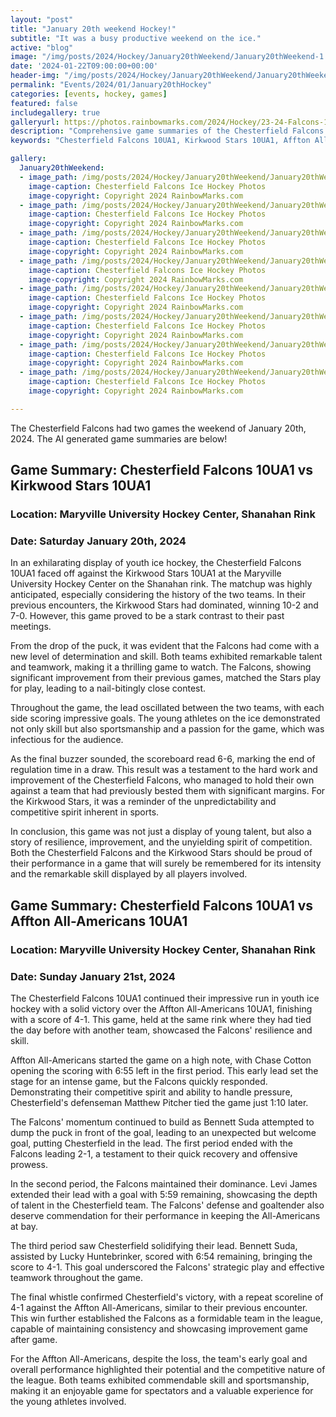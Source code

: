 ```yaml
---
layout: "post"
title: "January 20th weekend Hockey!"
subtitle: "It was a busy productive weekend on the ice."
active: "blog"
image: "/img/posts/2024/Hockey/January20thWeekend/January20thWeekend-1.jpg"
date: '2024-01-22T09:00:00+00:00'
header-img: "/img/posts/2024/Hockey/January20thWeekend/January20thWeekend-1.jpg"
permalink: "Events/2024/01/January20thHockey"
categories: [events, hockey, games]
featured: false
includegallery: true
galleryurl: https://photos.rainbowmarks.com/2024/Hockey/23-24-Falcons-10U-A1
description: "Comprehensive game summaries of the Chesterfield Falcons 10UA1's exciting weekend at the Maryville University Hockey Center. Discover how they tied 6-6 with the Kirkwood Stars in a dramatic improvement from past matchups"
keywords: "Chesterfield Falcons 10UA1, Kirkwood Stars 10UA1, Affton All-Americans 10UA1, Youth Ice Hockey, Maryville University Hockey Center, Game Summaries, Youth Sports, Competitive Hockey, Sportsmanship, Team Resilience, Athletic Improvement, Ice Hockey Strategy, Youth Hockey Games, Shanahan Rink, Hockey Match Highlights"

gallery:
  January20thWeekend:
  - image_path: /img/posts/2024/Hockey/January20thWeekend/January20thWeekend-1.jpg
    image-caption: Chesterfield Falcons Ice Hockey Photos
    image-copyright: Copyright 2024 RainbowMarks.com
  - image_path: /img/posts/2024/Hockey/January20thWeekend/January20thWeekend-2.jpg
    image-caption: Chesterfield Falcons Ice Hockey Photos
    image-copyright: Copyright 2024 RainbowMarks.com
  - image_path: /img/posts/2024/Hockey/January20thWeekend/January20thWeekend-3.jpg
    image-caption: Chesterfield Falcons Ice Hockey Photos
    image-copyright: Copyright 2024 RainbowMarks.com
  - image_path: /img/posts/2024/Hockey/January20thWeekend/January20thWeekend-4.jpg
    image-caption: Chesterfield Falcons Ice Hockey Photos
    image-copyright: Copyright 2024 RainbowMarks.com
  - image_path: /img/posts/2024/Hockey/January20thWeekend/January20thWeekend-5.jpg
    image-caption: Chesterfield Falcons Ice Hockey Photos
    image-copyright: Copyright 2024 RainbowMarks.com
  - image_path: /img/posts/2024/Hockey/January20thWeekend/January20thWeekend-6.jpg
    image-caption: Chesterfield Falcons Ice Hockey Photos
    image-copyright: Copyright 2024 RainbowMarks.com
  - image_path: /img/posts/2024/Hockey/January20thWeekend/January20thWeekend-7.jpg
    image-caption: Chesterfield Falcons Ice Hockey Photos
    image-copyright: Copyright 2024 RainbowMarks.com
  - image_path: /img/posts/2024/Hockey/January20thWeekend/January20thWeekend-8.jpg
    image-caption: Chesterfield Falcons Ice Hockey Photos
    image-copyright: Copyright 2024 RainbowMarks.com

---
```

The Chesterfield Falcons had two games the weekend of January 20th, 2024. The AI generated game summaries are below!

## Game Summary: Chesterfield Falcons 10UA1 vs Kirkwood Stars 10UA1

### Location: Maryville University Hockey Center, Shanahan Rink
### Date: Saturday January 20th, 2024

In an exhilarating display of youth ice hockey, the Chesterfield Falcons 10UA1 faced off against the Kirkwood Stars 10UA1 at the Maryville University Hockey Center on the Shanahan rink. The matchup was highly anticipated, especially considering the history of the two teams. In their previous encounters, the Kirkwood Stars had dominated, winning 10-2 and 7-0. However, this game proved to be a stark contrast to their past meetings.

From the drop of the puck, it was evident that the Falcons had come with a new level of determination and skill. Both teams exhibited remarkable talent and teamwork, making it a thrilling game to watch. The Falcons, showing significant improvement from their previous games, matched the Stars play for play, leading to a nail-bitingly close contest.

Throughout the game, the lead oscillated between the two teams, with each side scoring impressive goals. The young athletes on the ice demonstrated not only skill but also sportsmanship and a passion for the game, which was infectious for the audience.

As the final buzzer sounded, the scoreboard read 6-6, marking the end of regulation time in a draw. This result was a testament to the hard work and improvement of the Chesterfield Falcons, who managed to hold their own against a team that had previously bested them with significant margins. For the Kirkwood Stars, it was a reminder of the unpredictability and competitive spirit inherent in sports.

In conclusion, this game was not just a display of young talent, but also a story of resilience, improvement, and the unyielding spirit of competition. Both the Chesterfield Falcons and the Kirkwood Stars should be proud of their performance in a game that will surely be remembered for its intensity and the remarkable skill displayed by all players involved.

## Game Summary: Chesterfield Falcons 10UA1 vs Affton All-Americans 10UA1

### Location: Maryville University Hockey Center, Shanahan Rink
### Date: Sunday January 21st, 2024

The Chesterfield Falcons 10UA1 continued their impressive run in youth ice hockey with a solid victory over the Affton All-Americans 10UA1, finishing with a score of 4-1. This game, held at the same rink where they had tied the day before with another team, showcased the Falcons' resilience and skill.

Affton All-Americans started the game on a high note, with Chase Cotton opening the scoring with 6:55 left in the first period. This early lead set the stage for an intense game, but the Falcons quickly responded. Demonstrating their competitive spirit and ability to handle pressure, Chesterfield's defenseman Matthew Pitcher tied the game just 1:10 later.

The Falcons' momentum continued to build as Bennett Suda attempted to dump the puck in front of the goal, leading to an unexpected but welcome goal, putting Chesterfield in the lead. The first period ended with the Falcons leading 2-1, a testament to their quick recovery and offensive prowess.

In the second period, the Falcons maintained their dominance. Levi James extended their lead with a goal with 5:59 remaining, showcasing the depth of talent in the Chesterfield team. The Falcons' defense and goaltender also deserve commendation for their performance in keeping the All-Americans at bay.

The third period saw Chesterfield solidifying their lead. Bennett Suda, assisted by Lucky Huntebrinker, scored with 6:54 remaining, bringing the score to 4-1. This goal underscored the Falcons' strategic play and effective teamwork throughout the game.

The final whistle confirmed Chesterfield's victory, with a repeat scoreline of 4-1 against the Affton All-Americans, similar to their previous encounter. This win further established the Falcons as a formidable team in the league, capable of maintaining consistency and showcasing improvement game after game.

For the Affton All-Americans, despite the loss, the team's early goal and overall performance highlighted their potential and the competitive nature of the league. Both teams exhibited commendable skill and sportsmanship, making it an enjoyable game for spectators and a valuable experience for the young athletes involved.